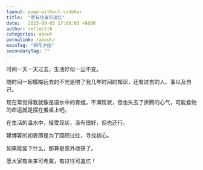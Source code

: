 ```yaml
---
layout: page-without-sidebar
title:  "愿有往事可追忆"
date:   2023-09-05 17:08:03 +0800
author: reflectt6
categories: about
permalink: /about/
mainTag: "朝花夕拾"
secondaryTag: ""
---
```

时间一天一天过去，生活好似一尘不变。

随时间一起模糊远去的不光是陪了我几年时间的知识，还有过去的人、事以及自己。

现在常觉得我就像是温水中的青蛙，不满现状，但也失去了折腾的心气，可能食物的命运就是摆在餐桌上吧。

在生活的温水中，接受现状，没有很好，但也还行。

建博客的初衷即是为了回顾过往，寻找初心。

如果能留下什么，那算是意外收获了。

愿大家有未来可希冀，有过往可追忆！
